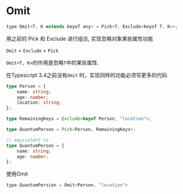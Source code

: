 # Omit

```javascript
type Omit<T, K extends keyof any> = Pick<T, Exclude<keyof T, K>>;
```

用之前的 Pick 和 Exclude 进行组合, 实现忽略对象某些属性功能

`Omit` = `Exclude` + `Pick`

`Omit<T, K>`的作用是忽略`T`中的某些属性.

在Typescript 3.4之前没有`Omit` 时，实现同样的功能必须写更多的代码

```typescript
type Person = {
    name: string;
    age: number;
    location: string;
};

type RemainingKeys = Exclude<keyof Person, "location">;

type QuantumPerson = Pick<Person, RemainingKeys>;

// equivalent to
type QuantumPerson = {
    name: string;
    age: number;
};
```

使用Omit

```javascript
type QuantumPersion = Omit<Person, "location">
```

